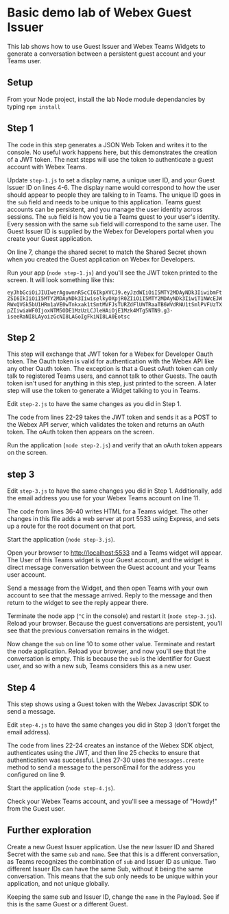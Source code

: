 # Basic demo lab of Webex Guest Issuer

This lab shows how to use Guest Issuer and Webex Teams Widgets to generate a conversation between a persistent guest account and your Teams user.

## Setup

From your Node project, install the lab Node module dependancies  by typing `npm install`

## Step 1

The code in this step generates a JSON Web Token and writes it to the console. No useful work happens here, but this demonstrates the creation of a JWT token. The next steps will use the token to authenticate a guest account with Webex Teams.

Update `step-1.js` to set a display name, a unique user ID, and your Guest Issuer ID on lines 4-6. The display name would correspond to how the user should appear to people they are talking to in Teams. The unique ID goes in the `sub` field and needs to be unique to this application. Teams guest accounts can be persistent, and you manage the user identity across sessions. The `sub` field is how you tie a Teams guest to your user's identity. Every session with the same `sub` field will correspond to the same user. The Guest Issuer ID is supplied by the Webex for Developers portal when you create your Guest application.

On line 7, change the shared secret to match the Shared Secret shown when you created the Guest application on Webex for Developers.

Run your app (`node step-1.js`) and you'll see the JWT token printed to the screen. It will look something like this:

`eyJhbGciOiJIUIwerAgownnR5cCI6IkpXVCJ9.eyJzdWIiOiI5MTY2MDAyNDk3IiwibmFtZSI6IkIiOiI5MTY2MDAyNDk3IiwiselkyOXpjR0ZIiOiI5MTY2MDAyNDk3IiwiT1NWcEJWRWxQVGk5bU1HRm1aVE0wTnkxak1tSmtMVFJsTURZdFlUWTRaaTB6WVdRNU1tSmlPVFUzTXpZIiwiaWF0IjoxNTM5ODE1MzUzLCJleHAiOjE1Mzk4MTg5NTN9.g3-iseeRaNI8LAyoizGcNI8LAGoIgFkiNI8LA0Eotsc`

## Step 2

This step will exchange that JWT token for a Webex for Developer Oauth token. The Oauth token is valid for authentication with the Webex API like any other Oauth token. The exception is that a Guest oAuth token can only talk to registered Teams users, and cannot talk to other Guests. The oauth token isn't used for anything in this step, just printed to the screen. A later step will use the token to generate a Widget talking to you in Teams.

Edit `step-2.js` to have the same changes as you did in Step 1.

The code from lines 22-29 takes the JWT token and sends it as a POST to the Webex API server, which validates the token and returns an oAuth token. The oAuth token then appears on the screen.

Run the application (`node step-2.js`) and verify that an oAuth token appears on the screen.

## step 3 

Edit `step-3.js` to have the same changes you did in Step 1. Additionally, add the email address you use for your Webex Teams account on line 11.

The code from lines 36-40 writes HTML for a Teams widget. The other changes in this file adds a web server at port 5533 using Express, and sets up a route for the root document on that port. 

Start the application (`node step-3.js`).

Open your browser to [http://localhost:5533](http://localhost:5533) and a Teams widget will appear. The User of this Teams widget is your Guest account, and the widget is direct message conversation between the Guest account and your Teams user account. 

Send a message from the Widget, and then open Teams with your own account to see that the message arrived. Reply to the message and then return to the widget to see the reply appear there.

Terminate the node app (`^C` in the console) and restart it (`node step-3.js`). Reload your browser. Because the guest conversations are persistent, you'll see that the previous conversation remains in the widget.

Now change the `sub` on line 10 to some other value. Terminate and restart the node application. Reload your browser, and now you'll see that the conversation is empty. This is because the `sub` is the identifier for Guest user, and so with a new sub, Teams considers this as a new user.

## Step 4

This step shows using a Guest token with the Webex Javascript SDK to send a message.

Edit `step-4.js` to have the same changes you did in Step 3 (don't forget the email address).

The code from lines 22-24 creates an instance of the Webex SDK object, authenticates using the JWT, and then line 25 checks to ensure that authentication was successful. Lines 27-30 uses the `messages.create` method to send a message to the personEmail for the address you configured on line 9.

Start the application (`node step-4.js`).

Check your Webex Teams account, and you'll see a message of "Howdy!" from the Guest user.

## Further exploration

Create a new Guest Issuer application. Use the new Issuer ID and Shared Secret with the same `sub` and `name`. See that this is a different conversation, as Teams recognizes the combination of `sub` and Issuer ID as unique. Two different Issuer IDs can have the same Sub, without it being the same conversation. This means that the sub only needs to be unique within your application, and not unique globally.

Keeping the same sub and Issuer ID, change the `name` in the Payload. See if this is the same Guest or a different Guest.